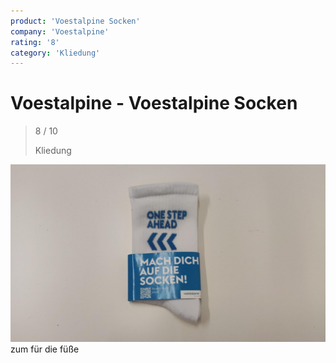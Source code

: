 ```yaml
---
product: 'Voestalpine Socken'
company: 'Voestalpine'
rating: '8'
category: 'Kliedung'
---
```


# Voestalpine - Voestalpine Socken
>
> 8 / 10
>
> Kliedung

![Voestalpine Socken](./assets/voestalpine-voestalpine-socken-ab6105a5-ed82-4fe7-8f65-045e60dfbc0f.jpg)
zum für die füße
